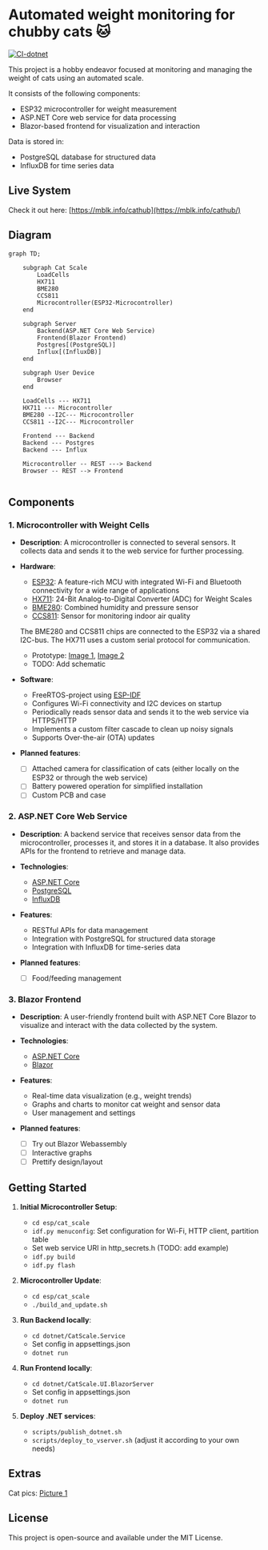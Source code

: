 # Automated weight monitoring for chubby cats 🐱
[![CI-dotnet](https://github.com/mblk/cat-scale/actions/workflows/dotnet.yml/badge.svg?branch=main)](https://github.com/mblk/cat-scale/actions/workflows/dotnet.yml)

This project is a hobby endeavor focused at monitoring and managing the weight of cats using an automated scale.

It consists of the following components:
- ESP32 microcontroller for weight measurement
- ASP.NET Core web service for data processing
- Blazor-based frontend for visualization and interaction

Data is stored in:
- PostgreSQL database for structured data
- InfluxDB for time series data

## Live System
Check it out here: [https://mblk.info/cathub](https://mblk.info/cathub/)

## Diagram

```mermaid
graph TD;

    subgraph Cat Scale
        LoadCells
        HX711
        BME280
        CCS811
        Microcontroller(ESP32-Microcontroller)
    end

    subgraph Server
        Backend(ASP.NET Core Web Service)
        Frontend(Blazor Frontend)
        Postgres[(PostgreSQL)]
        Influx[(InfluxDB)]
    end

    subgraph User Device
        Browser
    end

    LoadCells --- HX711
    HX711 --- Microcontroller
    BME280 --I2C--- Microcontroller
    CCS811 --I2C--- Microcontroller

    Frontend --- Backend
    Backend --- Postgres
    Backend --- Influx

    Microcontroller -- REST ---> Backend
    Browser -- REST --> Frontend
     
```

## Components

### 1. Microcontroller with Weight Cells
- **Description**: A microcontroller is connected to several sensors. It collects data and sends it to the web service for further processing.

- **Hardware**:
  - [ESP32](https://www.espressif.com/en/products/socs/esp32): A feature-rich MCU with integrated Wi-Fi and Bluetooth connectivity for a wide range of applications
  - [HX711](https://cdn.sparkfun.com/datasheets/Sensors/ForceFlex/hx711_english.pdf): 24-Bit Analog-to-Digital Converter (ADC) for Weight Scales
  - [BME280](https://www.bosch-sensortec.com/media/boschsensortec/downloads/datasheets/bst-bme280-ds002.pdf): Combined humidity and pressure sensor
  - [CCS811](https://cdn.sparkfun.com/assets/learn_tutorials/1/4/3/CCS811_Datasheet-DS000459.pdf): Sensor for monitoring indoor air quality

  The BME280 and CCS811 chips are connected to the ESP32 via a shared I2C-bus. The HX711 uses a custom serial protocol for communication.
  - Prototype: [Image 1](docs/hw_01.png), [Image 2](docs/hw_02.png)
  - TODO: Add schematic

- **Software**:
  - FreeRTOS-project using [ESP-IDF](https://docs.espressif.com/projects/esp-idf/en/latest/esp32/index.html)
  - Configures Wi-Fi connectivity and I2C devices on startup
  - Periodically reads sensor data and sends it to the web service via HTTPS/HTTP
  - Implements a custom filter cascade to clean up noisy signals
  - Supports Over-the-air (OTA) updates

- **Planned features**:
  - [ ] Attached camera for classification of cats (either locally on the ESP32 or through the web service)
  - [ ] Battery powered operation for simplified installation
  - [ ] Custom PCB and case

### 2. ASP.NET Core Web Service
- **Description**: A backend service that receives sensor data from the microcontroller, processes it, and stores it in a database. It also provides APIs for the frontend to retrieve and manage data.

- **Technologies**:
  - [ASP.NET Core](https://learn.microsoft.com/en-us/aspnet/core/introduction-to-aspnet-core)
  - [PostgreSQL](https://www.postgresql.org/)
  - [InfluxDB](https://www.influxdata.com/)

- **Features**:
  - RESTful APIs for data management
  - Integration with PostgreSQL for structured data storage
  - Integration with InfluxDB for time-series data

- **Planned features**:
  - [ ] Food/feeding management

### 3. Blazor Frontend
- **Description**: A user-friendly frontend built with ASP.NET Core Blazor to visualize and interact with the data collected by the system.

- **Technologies**:
  - [ASP.NET Core](https://learn.microsoft.com/en-us/aspnet/core/introduction-to-aspnet-core)
  - [Blazor](https://dotnet.microsoft.com/en-us/apps/aspnet/web-apps/blazor)

- **Features**:
  - Real-time data visualization (e.g., weight trends)
  - Graphs and charts to monitor cat weight and sensor data
  - User management and settings

- **Planned features**:
  - [ ] Try out Blazor Webassembly
  - [ ] Interactive graphs
  - [ ] Prettify design/layout

## Getting Started
1. **Initial Microcontroller Setup**:
   - ```cd esp/cat_scale```
   - ```idf.py menuconfig```: Set configuration for Wi-Fi, HTTP client, partition table
   - Set web service URI in http_secrets.h (TODO: add example)
   - ```idf.py build```
   - ```idf.py flash```

2. **Microcontroller Update**:
   - ```cd esp/cat_scale```
   - ```./build_and_update.sh```

2. **Run Backend locally**:
   - ```cd dotnet/CatScale.Service```
   - Set config in appsettings.json
   - ```dotnet run```

3. **Run Frontend locally**:
   - ```cd dotnet/CatScale.UI.BlazorServer```
   - Set config in appsettings.json
   - ```dotnet run```

4. **Deploy .NET services**:
   - ```scripts/publish_dotnet.sh```
   - ```scripts/deploy_to_vserver.sh``` (adjust it according to your own needs)

## Extras

Cat pics: [Picture 1](docs/cats_01.png)

## License
This project is open-source and available under the MIT License.
